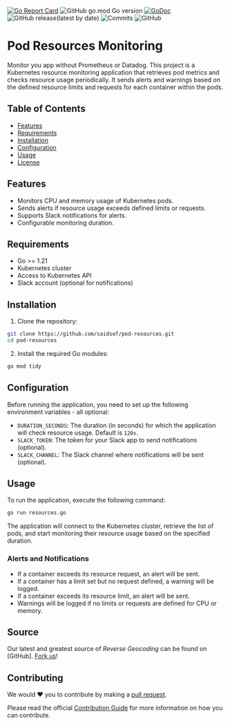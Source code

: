 [![Go Report Card](https://goreportcard.com/badge/github.com/saidsef/pod-resources)](https://goreportcard.com/report/github.com/saidsef/pod-resources)
![GitHub go.mod Go version](https://img.shields.io/github/go-mod/go-version/saidsef/pod-resources)
[![GoDoc](https://godoc.org/github.com/saidsef/pod-resources?status.svg)](https://pkg.go.dev/github.com/saidsef/pod-resources?tab=doc)
![GitHub release(latest by date)](https://img.shields.io/github/v/release/saidsef/pod-resources)
![Commits](https://img.shields.io/github/commits-since/saidsef/pod-resources/latest.svg)
![GitHub](https://img.shields.io/github/license/saidsef/pod-resources)

# Pod Resources Monitoring

Monitor you app without Prometheus or Datadog. This project is a Kubernetes resource monitoring application that retrieves pod metrics and checks resource usage periodically. It sends alerts and warnings based on the defined resource limits and requests for each container within the pods.

## Table of Contents

- [Features](#features)
- [Requirements](#requirements)
- [Installation](#installation)
- [Configuration](#configuration)
- [Usage](#usage)
- [License](#license)

## Features

- Monitors CPU and memory usage of Kubernetes pods.
- Sends alerts if resource usage exceeds defined limits or requests.
- Supports Slack notifications for alerts.
- Configurable monitoring duration.

## Requirements

- Go >= 1.21
- Kubernetes cluster
- Access to Kubernetes API
- Slack account (optional for notifications)

## Installation

1. Clone the repository:
```bash
git clone https://github.com/saidsef/pod-resources.git
cd pod-resources
```

2. Install the required Go modules:
```bash
go mod tidy
```

## Configuration

Before running the application, you need to set up the following environment variables - all optional:

- `DURATION_SECONDS`: The duration (in seconds) for which the application will check resource usage. Default is `120s`.
- `SLACK_TOKEN`: The token for your Slack app to send notifications (optional).
- `SLACK_CHANNEL`: The Slack channel where notifications will be sent (optional).

## Usage

To run the application, execute the following command:

```bash
go run resources.go
```

The application will connect to the Kubernetes cluster, retrieve the list of pods, and start monitoring their resource usage based on the specified duration.

### Alerts and Notifications

- If a container exceeds its resource request, an alert will be sent.
- If a container has a limit set but no request defined, a warning will be logged.
- If a container exceeds its resource limit, an alert will be sent.
- Warnings will be logged if no limits or requests are defined for CPU or memory.

## Source

Our latest and greatest source of *Reverse Geocoding* can be found on [GitHub]. [Fork us](https://github.com/saidsef/pod-resources/fork)!

## Contributing

We would :heart: you to contribute by making a [pull request](https://github.com/saidsef/pod-resources/pulls).

Please read the official [Contribution Guide](./CONTRIBUTING.md) for more information on how you can contribute.
